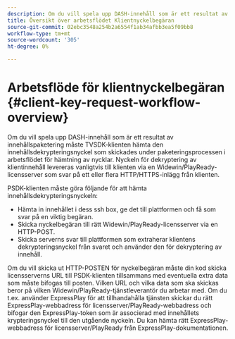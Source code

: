```yaml
---
description: Om du vill spela upp DASH-innehåll som är ett resultat av innehållspaketering måste TVSDK-klienten hämta den innehållsdekrypteringsnyckel som skickades under paketeringsprocessen i arbetsflödet för hämtning av nycklar. Nyckeln för dekryptering av klientinnehåll levereras vanligtvis till klienten via en Widewin/PlayReady-licensserver som svar på ett eller flera HTTP/HTTPS-inlägg från klienten.
title: Översikt över arbetsflödet Klientnyckelbegäran
source-git-commit: 02ebc3548a254b2a6554f1ab34afbb3ea5f09bb8
workflow-type: tm+mt
source-wordcount: '305'
ht-degree: 0%

---
```


# Arbetsflöde för klientnyckelbegäran {#client-key-request-workflow-overview}

Om du vill spela upp DASH-innehåll som är ett resultat av innehållspaketering måste TVSDK-klienten hämta den innehållsdekrypteringsnyckel som skickades under paketeringsprocessen i arbetsflödet för hämtning av nycklar. Nyckeln för dekryptering av klientinnehåll levereras vanligtvis till klienten via en Widewin/PlayReady-licensserver som svar på ett eller flera HTTP/HTTPS-inlägg från klienten.

PSDK-klienten måste göra följande för att hämta innehållsdekrypteringsnyckeln:

* Hämta in innehållet i dess ssh box, ge det till plattformen och få som svar på en viktig begäran.
* Skicka nyckelbegäran till rätt Widewin/PlayReady-licensserver via en HTTP-POST.
* Skicka serverns svar till plattformen som extraherar klientens dekrypteringsnyckel från svaret och använder den för dekryptering av innehåll.

Om du vill skicka ut HTTP-POSTEN för nyckelbegäran måste din kod skicka licensserverns URL till PSDK-klienten tillsammans med eventuella extra data som måste bifogas till posten. Vilken URL och vilka data som ska skickas beror på vilken Widewin/PlayReady-tjänstleverantör du arbetar med. Om du t.ex. använder ExpressPlay för att tillhandahålla tjänsten skickar du rätt ExpressPlay-webbadress för licensserver/PlayReady-webbadress och bifogar den ExpressPlay-token som är associerad med innehållets krypteringsnyckel till den utgående nyckeln. Du kan hämta rätt ExpressPlay-webbadress för licensserver/PlayReady från ExpressPlay-dokumentationen.
